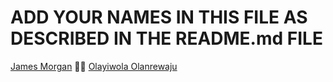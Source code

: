 # ADD YOUR NAMES IN THIS FILE AS DESCRIBED IN THE README.md FILE

[James Morgan](https://github.com/MorganJay) 🐱‍🏍
[Olayiwola Olanrewaju](https://github.com/larrycoal)